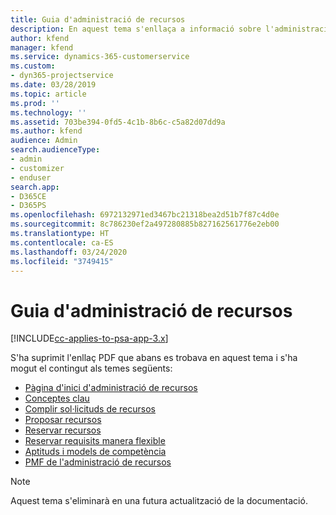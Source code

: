```yaml
---
title: Guia d'administració de recursos
description: En aquest tema s'enllaça a informació sobre l'administració de recursos al Project Service Automation
author: kfend
manager: kfend
ms.service: dynamics-365-customerservice
ms.custom:
- dyn365-projectservice
ms.date: 03/28/2019
ms.topic: article
ms.prod: ''
ms.technology: ''
ms.assetid: 703be394-0fd5-4c1b-8b6c-c5a82d07dd9a
ms.author: kfend
audience: Admin
search.audienceType:
- admin
- customizer
- enduser
search.app:
- D365CE
- D365PS
ms.openlocfilehash: 6972132971ed3467bc21318bea2d51b7f87c4d0e
ms.sourcegitcommit: 8c786230ef2a497280885b827162561776e2eb00
ms.translationtype: HT
ms.contentlocale: ca-ES
ms.lasthandoff: 03/24/2020
ms.locfileid: "3749415"
---
```

# <a name="resource-management-guide"></a>Guia d'administració de recursos

[!INCLUDE[cc-applies-to-psa-app-3.x](../../includes/cc-applies-to-psa-app-3x.md)]

S'ha suprimit l'enllaç PDF que abans es trobava en aquest tema i s'ha mogut el contingut als temes següents:

- [Pàgina d'inici d'administració de recursos](../resource-management-home-page.md)
- [Conceptes clau](../reports-key-concepts.md)
- [Complir sol·licituds de recursos](../resource-management-fulfill-requests.md)
- [Proposar recursos](../resource-management-propose-resources.md)
- [Reservar recursos](../resource-management-book-resources-scheduleboard.md)
- [Reservar requisits manera flexible](../resource-management-softbook-requirements.md)
- [Aptituds i models de competència](../resource-management-skills-proficiency.md)
- [PMF de l'administració de recursos](../resource-management-faq.md)

> [!NOTE]
> Aquest tema s'eliminarà en una futura actualització de la documentació. 
